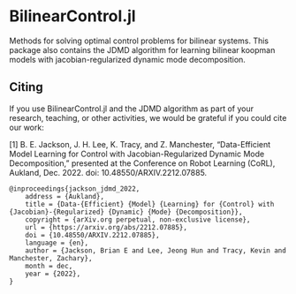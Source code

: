 # BilinearControl.jl

Methods for solving optimal control problems for bilinear systems. This package also contains the JDMD algorithm for learning bilinear koopman models with jacobian-regularized dynamic mode decomposition.

## Citing

If you use BilinearControl.jl and the JDMD algorithm as part of your research, teaching, or other activities, we would be grateful if you could cite our work:

[1] B. E. Jackson, J. H. Lee, K. Tracy, and Z. Manchester, “Data-Efficient Model Learning for Control with Jacobian-Regularized Dynamic Mode Decomposition,” presented at the Conference on Robot Learning (CoRL), Aukland, Dec. 2022. doi: 10.48550/ARXIV.2212.07885.

```
@inproceedings{jackson_jdmd_2022,
	address = {Aukland},
	title = {Data-{Efficient} {Model} {Learning} for {Control} with {Jacobian}-{Regularized} {Dynamic} {Mode} {Decomposition}},
	copyright = {arXiv.org perpetual, non-exclusive license},
	url = {https://arxiv.org/abs/2212.07885},
	doi = {10.48550/ARXIV.2212.07885},
	language = {en},
	author = {Jackson, Brian E and Lee, Jeong Hun and Tracy, Kevin and Manchester, Zachary},
	month = dec,
	year = {2022},
}
```
